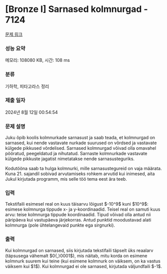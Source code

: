 # [Bronze I] Sarnased kolmnurgad - 7124 

[문제 링크](https://www.acmicpc.net/problem/7124) 

### 성능 요약

메모리: 108080 KB, 시간: 108 ms

### 분류

기하학, 피타고라스 정리

### 제출 일자

2024년 8월 12일 00:54:54

### 문제 설명

<p>Juku õpib koolis kolmnurkade sarnasust ja saab teada, et kolmnurgad on sarnased, kui nende vastavate nurkade suurused on võrdsed ja vastavate külgede pikkused võrdelised. Sarnased kolmnurgad võivad olla omavahel pööratud, peegeldatud ja nihutatud. Sarnaste kolmnurkade vastavate külgede pikkuste jagatist nimetatakse nende sarnasusteguriks.</p>

<p>Kodutööna saab ta hulga kolmnurki, mille sarnasustegureid on vaja määrata. Kuna 21. sajandil sobivad arvutamiseks rohkem arvutid kui inimesed, aita Jukul kirjutada programm, mis selle töö tema eest ära teeb.</p>

### 입력 

 <p>Tekstifaili esimesel real on kuus täisarvu lõigust $-10^9$ kuni $10^9$: esimese kolmnurga tippude x- ja y-koordinaadid. Teisel real on samuti kuus arvu: teise kolmnurga tippude koordinaadid. Tipud võivad olla antud nii päripäeva kui vastupäeva järjekorras. Antud punktid moodustavad alati kolmnurga (pole ühtelangevaid punkte ega sirgnurki).</p>

### 출력 

 <p>Kui kolmnurgad on sarnased, siis kirjutada tekstifaili täpselt üks reaalarv (täpsusega vähemalt $0{,}0001$), mis näitab, mitu korda on esimene kolmnurk suurem kui teine (kui esimene kolmnurk on väiksem, on ka vastus väiksem kui $1$). Kui kolmnurgad ei ole sarnased, kirjutada väljundfaili $-1$.</p>

